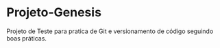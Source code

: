 # Projeto-Genesis
Projeto de Teste para pratica de Git e versionamento de código seguindo boas práticas.
